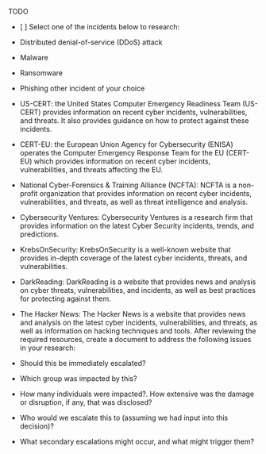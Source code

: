 TODO
- [ ]
Select one of the incidents below to research:

-  Distributed denial-of-service (DDoS) attack
-  Malware
-  Ransomware
- Phishing
other incident of your choice
-  US-CERT: the United States Computer Emergency Readiness Team (US-CERT) provides information on recent cyber incidents, vulnerabilities, and threats. It also provides guidance on how to protect against these incidents.
-  CERT-EU: the European Union Agency for Cybersecurity (ENISA) operates the Computer Emergency Response Team for the EU (CERT-EU) which provides information on recent cyber incidents, vulnerabilities, and threats affecting the EU.
-  National Cyber-Forensics & Training Alliance (NCFTA): NCFTA is a non-profit organization that provides information on recent cyber incidents, vulnerabilities, and threats, as well as threat intelligence and analysis.
-  Cybersecurity Ventures: Cybersecurity Ventures is a research firm that provides information on the latest Cyber Security incidents, trends, and predictions.
-  KrebsOnSecurity: KrebsOnSecurity is a well-known website that provides in-depth coverage of the latest cyber incidents, threats, and vulnerabilities.
-  DarkReading: DarkReading is a website that provides news and analysis on cyber threats, vulnerabilities, and incidents, as well as best practices for protecting against them.
-  The Hacker News: The Hacker News is a website that provides news and analysis on the latest cyber incidents, vulnerabilities, and threats, as well as information on hacking techniques and tools.
After reviewing the required resources, create a document to address the following issues in your research:
-  Should this be immediately escalated?
-  Which group was impacted by this?
-  How many individuals were impacted?. How extensive was the damage or disruption, if any, that was disclosed?
-  Who would we escalate this to (assuming we had input into this decision)?
-  What secondary escalations might occur, and what might trigger them?
